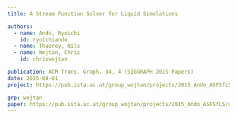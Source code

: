 ```yaml
---
title: A Stream Function Solver for Liquid Simulations

authors:
  - name: Ando, Ryoichi
    id: ryoichiando
  - name: Thuerey, Nils
  - name: Wojtan, Chris
    id: chriswojtan

publication: ACM Trans. Graph. 34, 4 (SIGGRAPH 2015 Papers)
date: 2015-08-01
project: https://pub.ista.ac.at/group_wojtan/projects/2015_Ando_ASFSfLS/index.html

grp: wojtan
paper: https://pub.ista.ac.at/group_wojtan/projects/2015_Ando_ASFSfLS/download/vecpotential.pdf
---
```

